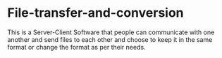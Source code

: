 # File-transfer-and-conversion
This is a Server-Client Software that people can communicate with one another and send files to each other and choose to keep it in the same format or change the format as per their needs.
